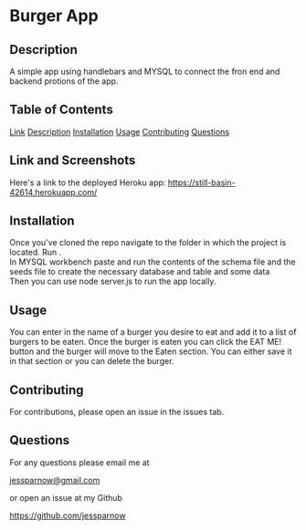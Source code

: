 # Burger App

## Description 
A simple app using handlebars and MYSQL to connect the fron end and backend protions of the app. 

## Table of Contents 
 
  [Link](#link)
  [Description](#description)
  [Installation](#installation)
  [Usage](#usage)
  [Contributing](#contributing)
  [Questions](#questions)

## Link and Screenshots
Here's a link to the deployed Heroku app: https://still-basin-42614.herokuapp.com/ <br>

## Installation
 Once you've cloned the repo navigate to the folder in which the project is located. Run <npm i mysql express express-handlebars>. <br>
 In MYSQL workbench paste and run the contents of the schema file and the seeds file to create the necessary database and table and some data  <br>
 Then you can use node server.js to run the app locally.

## Usage
 You can enter in the name of a burger you desire to eat and add it to a list of burgers to be eaten. Once the burger is eaten you can click the EAT ME! button and the burger will move to the Eaten section. You can either save it in that section or you can delete the burger. 

## Contributing
 For contributions, please open an issue in the issues tab.

## Questions

For any questions please email me at 

jessparnow@gmail.com

or open an issue at my Github

https://github.com/jessparnow

